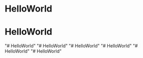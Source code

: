 # HelloWorld
# HelloWorld
"# HelloWorld" 
"# HelloWorld" 
"# HelloWorld" 
"# HelloWorld" 
"# HelloWorld" 
"# HelloWorld" 
